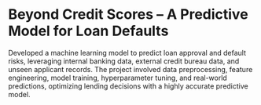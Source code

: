 # Beyond Credit Scores – A Predictive Model for Loan Defaults

Developed a machine learning model to predict loan approval and default risks, leveraging internal banking data, external credit bureau data, and unseen applicant records. The project involved data preprocessing, feature engineering, model training, hyperparameter tuning, and real-world predictions, optimizing lending decisions with a highly accurate predictive model.

